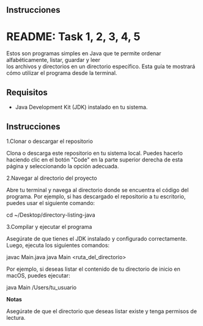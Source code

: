 ## Instrucciones

# README: Task 1, 2, 3, 4, 5

Estos son programas simples en Java que te permite ordenar alfabéticamente, listar, guardar y leer  
los archivos y directorios en un directorio específico. Esta guía te 
mostrará cómo utilizar el programa desde la terminal.

## Requisitos

- Java Development Kit (JDK) instalado en tu sistema.

## Instrucciones

1.Clonar o descargar el repositorio

Clona o descarga este repositorio en tu sistema local. Puedes hacerlo 
haciendo clic en el botón "Code" en la parte superior derecha de esta 
página y seleccionando la opción adecuada.

2.Navegar al directorio del proyecto

Abre tu terminal y navega al directorio donde se encuentra el código 
del programa. Por ejemplo, si has descargado el repositorio a tu 
escritorio, puedes usar el siguiente comando:

 cd ~/Desktop/directory-listing-java

3.Compilar y ejecutar el programa

Asegúrate de que tienes el JDK instalado y configurado correctamente. 
Luego, ejecuta los siguientes comandos:

javac Main.java
java Main <ruta_del_directorio>

Por ejemplo, si deseas listar el contenido de tu 
directorio de inicio en macOS, puedes ejecutar:

java Main /Users/tu_usuario

**Notas**

Asegúrate de que el directorio que deseas listar existe y tenga permisos 
de lectura.
